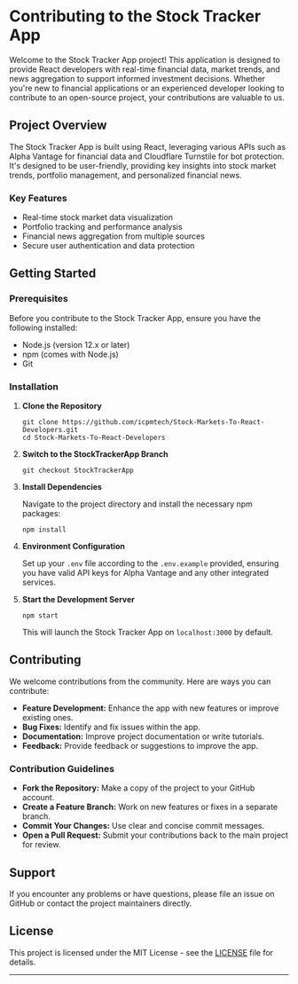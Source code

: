 # Contributing to the Stock Tracker App

Welcome to the Stock Tracker App project! This application is designed to provide React developers with real-time financial data, market trends, and news aggregation to support informed investment decisions. Whether you're new to financial applications or an experienced developer looking to contribute to an open-source project, your contributions are valuable to us.

## Project Overview

The Stock Tracker App is built using React, leveraging various APIs such as Alpha Vantage for financial data and Cloudflare Turnstile for bot protection. It's designed to be user-friendly, providing key insights into stock market trends, portfolio management, and personalized financial news.

### Key Features

- Real-time stock market data visualization
- Portfolio tracking and performance analysis
- Financial news aggregation from multiple sources
- Secure user authentication and data protection

## Getting Started

### Prerequisites

Before you contribute to the Stock Tracker App, ensure you have the following installed:

- Node.js (version 12.x or later)
- npm (comes with Node.js)
- Git

### Installation

1. **Clone the Repository**

   ```
   git clone https://github.com/icpmtech/Stock-Markets-To-React-Developers.git
   cd Stock-Markets-To-React-Developers
   ```

2. **Switch to the StockTrackerApp Branch**

   ```
   git checkout StockTrackerApp
   ```

3. **Install Dependencies**

   Navigate to the project directory and install the necessary npm packages:

   ```
   npm install
   ```

4. **Environment Configuration**

   Set up your `.env` file according to the `.env.example` provided, ensuring you have valid API keys for Alpha Vantage and any other integrated services.

5. **Start the Development Server**

   ```
   npm start
   ```

   This will launch the Stock Tracker App on `localhost:3000` by default.

## Contributing

We welcome contributions from the community. Here are ways you can contribute:

- **Feature Development:** Enhance the app with new features or improve existing ones.
- **Bug Fixes:** Identify and fix issues within the app.
- **Documentation:** Improve project documentation or write tutorials.
- **Feedback:** Provide feedback or suggestions to improve the app.

### Contribution Guidelines

- **Fork the Repository:** Make a copy of the project to your GitHub account.
- **Create a Feature Branch:** Work on new features or fixes in a separate branch.
- **Commit Your Changes:** Use clear and concise commit messages.
- **Open a Pull Request:** Submit your contributions back to the main project for review.

## Support

If you encounter any problems or have questions, please file an issue on GitHub or contact the project maintainers directly.

## License

This project is licensed under the MIT License - see the [LICENSE](LICENSE) file for details.

---